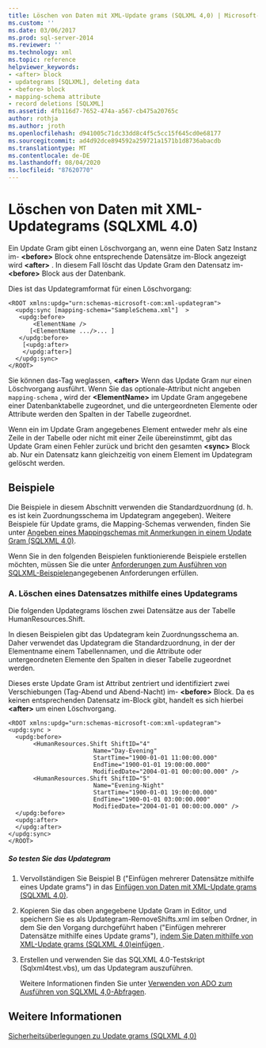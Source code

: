 ```yaml
---
title: Löschen von Daten mit XML-Update grams (SQLXML 4,0) | Microsoft-Dokumentation
ms.custom: ''
ms.date: 03/06/2017
ms.prod: sql-server-2014
ms.reviewer: ''
ms.technology: xml
ms.topic: reference
helpviewer_keywords:
- <after> block
- updategrams [SQLXML], deleting data
- <before> block
- mapping-schema attribute
- record deletions [SQLXML]
ms.assetid: 4fb116d7-7652-474a-a567-cb475a20765c
author: rothja
ms.author: jroth
ms.openlocfilehash: d941005c71dc33dd8c4f5c5cc15f645cd0e68177
ms.sourcegitcommit: ad4d92dce894592a259721a1571b1d8736abacdb
ms.translationtype: MT
ms.contentlocale: de-DE
ms.lasthandoff: 08/04/2020
ms.locfileid: "87620770"
---
```

# <a name="deleting-data-using-xml-updategrams-sqlxml-40"></a>Löschen von Daten mit XML-Updategrams (SQLXML 4.0)
  Ein Update Gram gibt einen Löschvorgang an, wenn eine Daten Satz Instanz im- **\<before>** Block ohne entsprechende Datensätze im-Block angezeigt wird **\<after>** . In diesem Fall löscht das Update Gram den Datensatz im- **\<before>** Block aus der Datenbank.  
  
 Dies ist das Updategramformat für einen Löschvorgang:  
  
```  
<ROOT xmlns:updg="urn:schemas-microsoft-com:xml-updategram">  
  <updg:sync [mapping-schema="SampleSchema.xml"]  >  
   <updg:before>  
       <ElementName />  
      [<ElementName .../>... ]  
   </updg:before>  
    [<updg:after>  
    </updg:after>]  
  </updg:sync>  
</ROOT>  
```  
  
 Sie können das-Tag weglassen, **\<after>** Wenn das Update Gram nur einen Löschvorgang ausführt. Wenn Sie das optionale-Attribut nicht angeben `mapping-schema` , wird der **\<ElementName>** im Update Gram angegebene einer Datenbanktabelle zugeordnet, und die untergeordneten Elemente oder Attribute werden den Spalten in der Tabelle zugeordnet.  
  
 Wenn ein im Update Gram angegebenes Element entweder mehr als eine Zeile in der Tabelle oder nicht mit einer Zeile übereinstimmt, gibt das Update Gram einen Fehler zurück und bricht den gesamten **\<sync>** Block ab. Nur ein Datensatz kann gleichzeitig von einem Element im Updategram gelöscht werden.  
  
## <a name="examples"></a>Beispiele  
 Die Beispiele in diesem Abschnitt verwenden die Standardzuordnung (d. h. es ist kein Zuordnungsschema im Updategram angegeben). Weitere Beispiele für Update grams, die Mapping-Schemas verwenden, finden Sie unter [Angeben eines Mappingschemas mit Anmerkungen in einem Update Gram &#40;SQLXML 4,0&#41;](specifying-an-annotated-mapping-schema-in-an-updategram-sqlxml-4-0.md).  
  
 Wenn Sie in den folgenden Beispielen funktionierende Beispiele erstellen möchten, müssen Sie die unter [Anforderungen zum Ausführen von SQLXML-Beispielen](../../sqlxml/requirements-for-running-sqlxml-examples.md)angegebenen Anforderungen erfüllen.  
  
### <a name="a-deleting-a-record-by-using-an-updategram"></a>A. Löschen eines Datensatzes mithilfe eines Updategrams  
 Die folgenden Updategrams löschen zwei Datensätze aus der Tabelle HumanResources.Shift.  
  
 In diesen Beispielen gibt das Updategram kein Zuordnungsschema an. Daher verwendet das Updategram die Standardzuordnung, in der der Elementname einem Tabellennamen, und die Attribute oder untergeordneten Elemente den Spalten in dieser Tabelle zugeordnet werden.  
  
 Dieses erste Update Gram ist Attribut zentriert und identifiziert zwei Verschiebungen (Tag-Abend und Abend-Nacht) im- **\<before>** Block. Da es keinen entsprechenden Datensatz im-Block gibt, handelt es sich hierbei **\<after>** um einen Löschvorgang.  
  
```  
<ROOT xmlns:updg="urn:schemas-microsoft-com:xml-updategram">  
<updg:sync >  
  <updg:before>  
       <HumanResources.Shift ShiftID="4"  
                        Name="Day-Evening"  
                        StartTime="1900-01-01 11:00:00.000"  
                        EndTime="1900-01-01 19:00:00.000"  
                        ModifiedDate="2004-01-01 00:00:00.000" />  
       <HumanResources.Shift ShiftID="5"  
                        Name="Evening-Night"  
                        StartTime="1900-01-01 19:00:00.000"  
                        EndTime="1900-01-01 03:00:00.000"  
                        ModifiedDate="2004-01-01 00:00:00.000" />  
  </updg:before>  
  <updg:after>  
  </updg:after>  
</updg:sync>  
</ROOT>  
```  
  
##### <a name="to-test-the-updategram"></a>So testen Sie das Updategram  
  
1.  Vervollständigen Sie Beispiel B ("Einfügen mehrerer Datensätze mithilfe eines Update grams") in das [Einfügen von Daten mit XML-Update grams &#40;SQLXML 4,0&#41;](inserting-data-using-xml-updategrams-sqlxml-4-0.md).  
  
2.  Kopieren Sie das oben angegebene Update Gram in Editor, und speichern Sie es als Updategram-RemoveShifts.xml im selben Ordner, in dem Sie den Vorgang durchgeführt haben ("Einfügen mehrerer Datensätze mithilfe eines Update grams"), [indem Sie Daten mithilfe von XML-Update grams &#40;SQLXML 4,0&#41;einfügen ](inserting-data-using-xml-updategrams-sqlxml-4-0.md).  
  
3.  Erstellen und verwenden Sie das SQLXML 4.0-Testskript (Sqlxml4test.vbs), um das Updategram auszuführen.  
  
     Weitere Informationen finden Sie unter [Verwenden von ADO zum Ausführen von SQLXML 4,0-Abfragen](../../sqlxml/using-ado-to-execute-sqlxml-4-0-queries.md).  
  
## <a name="see-also"></a>Weitere Informationen  
 [Sicherheitsüberlegungen zu Update grams &#40;SQLXML 4,0&#41;](../security/updategram-security-considerations-sqlxml-4-0.md)  
  
  
